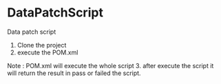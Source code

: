 # DataPatchScript

Data patch script

1. Clone the project 
2. execute the POM.xml

Note : POM.xml will execute the whole script
3. after execute the script it will return the result in pass or failed the script.
